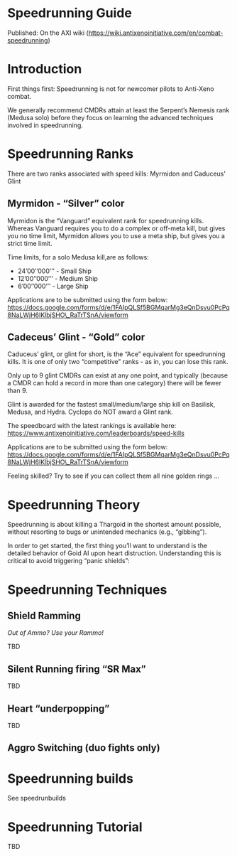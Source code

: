 # Speedrunning Guide

Published: On the AXI wiki (https://wiki.antixenoinitiative.com/en/combat-speedrunning)

# Introduction
 
First things first: Speedrunning is not for newcomer pilots to Anti-Xeno combat.
 
We generally recommend CMDRs attain at least the Serpent’s Nemesis rank (Medusa solo) before they focus on learning the advanced techniques involved in speedrunning.
 
# Speedrunning Ranks
 
There are two ranks associated with speed kills: Myrmidon and Caduceus’ Glint
 
## Myrmidon - “Silver” color
 
Myrmidon is the “Vanguard” equivalent rank for speedrunning kills. Whereas Vanguard requires you to do a complex or off-meta kill, but gives you no time limit, Myrmidon allows you to use a meta ship, but gives you a strict time limit.
 
Time limits, for a solo Medusa kill,are as follows:
 
- 24’00’’000’’’ - Small Ship
- 12’00’’000’’’ - Medium Ship
- 6’00’’000’’’ - Large Ship

Applications are to be submitted using the form below:
https://docs.google.com/forms/d/e/1FAIpQLSf5BGMqarMg3eQnDsvu0PcPq8NaLWjH6lKlbjSHO\_RaTrTSnA/viewform
 
## Cadeceus’ Glint - “Gold” color
 
Caduceus’ glint, or glint for short, is the “Ace” equivalent for speedrunning kills. It is one of only two “competitive” ranks - as in, you can lose this rank.
 
Only up to 9 glint CMDRs can exist at any one point, and typically (because a CMDR can hold a record in more than one category) there will be fewer than 9.
 
Glint is awarded for the fastest small/medium/large ship kill on Basilisk, Medusa, and Hydra. Cyclops do NOT award a Glint rank.
 
The speedboard with the latest rankings is available here:
https://www.antixenoinitiative.com/leaderboards/speed-kills
 
Applications are to be submitted using the form below:
https://docs.google.com/forms/d/e/1FAIpQLSf5BGMqarMg3eQnDsvu0PcPq8NaLWjH6lKlbjSHO\_RaTrTSnA/viewform
 
Feeling skilled? Try to see if you can collect them all nine golden rings …
 
# Speedrunning Theory
 
Speedrunning is about killing a Thargoid in the shortest amount possible, without resorting to bugs or unintended mechanics (e.g., “gibbing”).
 
In order to get started, the first thing you’ll want to understand is the detailed behavior of Goid AI upon heart distruction. Understanding this is critical to avoid triggering “panic shields”:
  
# Speedrunning Techniques
 
## Shield Ramming
 
*Out of Ammo? Use your Rammo!*
 
TBD
 
## Silent Running firing “SR Max”
 
TBD
 
## Heart “underpopping”
 
TBD
 
## Aggro Switching (duo fights only)
 
# Speedrunning builds
 
See speedrunbuilds
 
# Speedrunning Tutorial
 
TBD